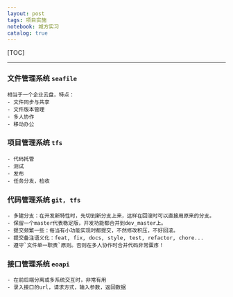 ```yaml
---
layout: post
tags: 项目实施
notebook: 城方实习
catalog: true
---
```


[TOC]

---

[//]:<> (项目管理要像写代码一样，低耦合高内聚。)

### 文件管理系统 `seafile`
    相当于一个企业云盘，特点：
    - 文件同步与共享
    - 文件版本管理
    - 多人协作
    - 移动办公

### 项目管理系统 `tfs`
    - 代码托管
    - 测试
    - 发布
    - 任务分发，检收

### 代码管理系统 `git, tfs`
    - 多建分支：在开发新特性时，先切到新分支上来，这样在回滚时可以直接用原来的分支。
    - 保留一个master代表稳定版，开发功能都合并到dev_master上。
    - 提交频繁一些：每当有小功能实现时都提交，不然修改积压，不好回滚。
    - 提交备注语义化：feat, fix, docs, style, test, refactor, chore...
    - 遵守`文件单一职责`原则。否则在多人协作时合并代码非常蛋疼！

### 接口管理系统 `eoapi`
    - 在前后端分离或多系统交互时，非常有用
    - 录入接口的url，请求方式，输入参数，返回数据